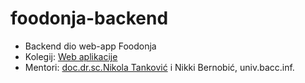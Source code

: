 # foodonja-backend

* Backend dio web-app Foodonja
* Kolegij: [Web aplikacije](https://www.notion.so/Web-aplikacije-7ba8350d498546a78812399024edac44) 
* Mentori: [doc.dr.sc.Nikola Tanković](http://ntankovic.unipu.hr/) i Nikki Bernobić, univ.bacc.inf.
